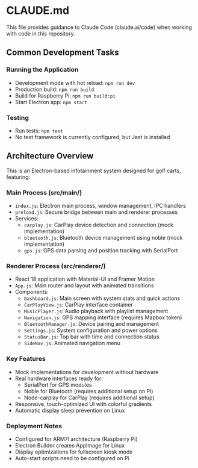 # CLAUDE.md

This file provides guidance to Claude Code (claude.ai/code) when working with code in this repository.

## Common Development Tasks

### Running the Application
- Development mode with hot reload: `npm run dev`
- Production build: `npm run build`
- Build for Raspberry Pi: `npm run build:pi`
- Start Electron app: `npm start`

### Testing
- Run tests: `npm test`
- No test framework is currently configured, but Jest is installed

## Architecture Overview

This is an Electron-based infotainment system designed for golf carts, featuring:

### Main Process (src/main/)
- `index.js`: Electron main process, window management, IPC handlers
- `preload.js`: Secure bridge between main and renderer processes
- Services:
  - `carplay.js`: CarPlay device detection and connection (mock implementation)
  - `bluetooth.js`: Bluetooth device management using noble (mock implementation)
  - `gps.js`: GPS data parsing and position tracking with SerialPort

### Renderer Process (src/renderer/)
- React 18 application with Material-UI and Framer Motion
- `App.js`: Main router and layout with animated transitions
- Components:
  - `Dashboard.js`: Main screen with system stats and quick actions
  - `CarPlayView.js`: CarPlay interface container
  - `MusicPlayer.js`: Audio playback with playlist management
  - `Navigation.js`: GPS mapping interface (requires Mapbox token)
  - `BluetoothManager.js`: Device pairing and management
  - `Settings.js`: System configuration and power options
  - `StatusBar.js`: Top bar with time and connection status
  - `SideNav.js`: Animated navigation menu

### Key Features
- Mock implementations for development without hardware
- Real hardware interfaces ready for:
  - SerialPort for GPS modules
  - Noble for Bluetooth (requires additional setup on Pi)
  - Node-carplay for CarPlay (requires additional setup)
- Responsive, touch-optimized UI with colorful gradients
- Automatic display sleep prevention on Linux

### Deployment Notes
- Configured for ARM7l architecture (Raspberry Pi)
- Electron Builder creates AppImage for Linux
- Display optimizations for fullscreen kiosk mode
- Auto-start scripts need to be configured on Pi